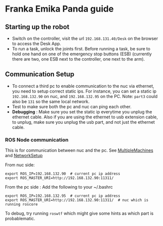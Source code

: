 # Franka Emika Panda guide

## Starting up the robot
- Switch on the controller, visit the url `192.168.131.40/Desk` on the browser to access the Desk App.
- To run a task, unlock the joints first. Before running a task, be sure to hold one hand on one of the emergency stop buttons (ESB) (currently there are two, one ESB next to the controller, one next to the arm).

## Communication Setup
- To connect a third pc to enable communication to the nuc via ethernet, you need to setup correct static ips. For instance, you can set a static ip `192.168.132.90` on nuc, and `192.168.132.95` on the PC. Note: `part3` could also be `131` so the same local network.
- Test to make sure both the pc and nuc can ping each other.
- **Debugging** : Make sure you set the static ip everytime you unplug the ethernet cable. Also if you are using the ethernet to usb extension cable, to unplug, make sure you unplug the usb part, and not just the ethernet cable.

### ROS Node communication
This is for communication between nuc and the pc. See [MultipleMachines](http://wiki.ros.org/ROS/Tutorials/MultipleMachines) and [NetworkSetup](http://wiki.ros.org/ROS/NetworkSetup)

From nuc side:
```
export ROS_IP=192.168.132.90  # current pc ip address
export ROS_MASTER_URI=http://192.168.132.90:11311/
```

From the pc side :
Add the following to your ~/.bashrc

```
export ROS_IP=192.168.132.95  # current pc ip address
export ROS_MASTER_URI=http://192.168.132.90:11311/  # nuc which is running roscore
```

To debug, try running `roswtf` which might give some hints as which part is probablematic.
